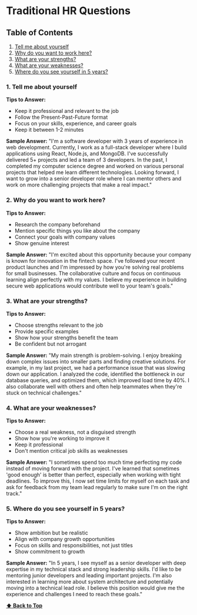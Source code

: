 # **Traditional HR Questions**

## Table of Contents

1. [Tell me about yourself](#1.-tell-me-about-yourself)
2. [Why do you want to work here?](#2.-why-do-you-want-to-work-here?)
3. [What are your strengths?](#3.-what-are-your-strengths?)
4. [What are your weaknesses?](#4.-what-are-your-weaknesses?)
5. [Where do you see yourself in 5 years?](#5.-where-do-you-see-yourself-in-5-years?)

### 1. Tell me about yourself

**Tips to Answer:**

- Keep it professional and relevant to the job
- Follow the Present-Past-Future format
- Focus on your skills, experience, and career goals
- Keep it between 1-2 minutes

**Sample Answer:** "I'm a software developer with 3 years of experience in web
development. Currently, I work as a full-stack developer where I build
applications using React, Node.js, and MongoDB. I've successfully delivered 5+
projects and led a team of 3 developers. In the past, I completed my computer
science degree and worked on various personal projects that helped me learn
different technologies. Looking forward, I want to grow into a senior developer
role where I can mentor others and work on more challenging projects that make a
real impact."

### 2. Why do you want to work here?

**Tips to Answer:**

- Research the company beforehand
- Mention specific things you like about the company
- Connect your goals with company values
- Show genuine interest

**Sample Answer:** "I'm excited about this opportunity because your company is
known for innovation in the fintech space. I've followed your recent product
launches and I'm impressed by how you're solving real problems for small
businesses. The collaborative culture and focus on continuous learning align
perfectly with my values. I believe my experience in building secure web
applications would contribute well to your team's goals."

### 3. What are your strengths?

**Tips to Answer:**

- Choose strengths relevant to the job
- Provide specific examples
- Show how your strengths benefit the team
- Be confident but not arrogant

**Sample Answer:** "My main strength is problem-solving. I enjoy breaking down
complex issues into smaller parts and finding creative solutions. For example,
in my last project, we had a performance issue that was slowing down our
application. I analyzed the code, identified the bottleneck in our database
queries, and optimized them, which improved load time by 40%. I also collaborate
well with others and often help teammates when they're stuck on technical
challenges."

### 4. What are your weaknesses?

**Tips to Answer:**

- Choose a real weakness, not a disguised strength
- Show how you're working to improve it
- Keep it professional
- Don't mention critical job skills as weaknesses

**Sample Answer:** "I sometimes spend too much time perfecting my code instead
of moving forward with the project. I've learned that sometimes 'good enough' is
better than perfect, especially when working with tight deadlines. To improve
this, I now set time limits for myself on each task and ask for feedback from my
team lead regularly to make sure I'm on the right track."

### 5. Where do you see yourself in 5 years?

**Tips to Answer:**

- Show ambition but be realistic
- Align with company growth opportunities
- Focus on skills and responsibilities, not just titles
- Show commitment to growth

**Sample Answer:** "In 5 years, I see myself as a senior developer with deep
expertise in my technical stack and strong leadership skills. I'd like to be
mentoring junior developers and leading important projects. I'm also interested
in learning more about system architecture and potentially moving into a
technical lead role. I believe this position would give me the experience and
challenges I need to reach these goals."

**[⬆ Back to Top](#table-of-contents)**
